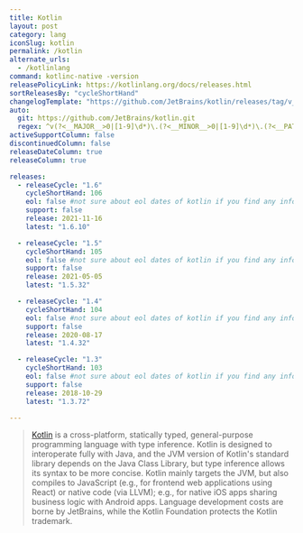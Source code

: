 ```yaml
---
title: Kotlin
layout: post
category: lang
iconSlug: kotlin
permalink: /kotlin
alternate_urls:
  - /kotlinlang
command: kotlinc-native -version
releasePolicyLink: https://kotlinlang.org/docs/releases.html
sortReleasesBy: "cycleShortHand"
changelogTemplate: "https://github.com/JetBrains/kotlin/releases/tag/v__LATEST__"
auto:
  git: https://github.com/JetBrains/kotlin.git
  regex: ^v(?<__MAJOR__>0|[1-9]\d*)\.(?<__MINOR__>0|[1-9]\d*)\.(?<__PATCH__>0|[1-9]\d*)$
activeSupportColumn: false
discontinuedColumn: false
releaseDateColumn: true
releaseColumn: true

releases:
  - releaseCycle: "1.6"
    cycleShortHand: 106
    eol: false #not sure about eol dates of kotlin if you find any information about this please change this part
    support: false
    release: 2021-11-16
    latest: "1.6.10"

  - releaseCycle: "1.5"
    cycleShortHand: 105
    eol: false #not sure about eol dates of kotlin if you find any information about this please change this part
    support: false
    release: 2021-05-05
    latest: "1.5.32"

  - releaseCycle: "1.4"
    cycleShortHand: 104
    eol: false #not sure about eol dates of kotlin if you find any information about this please change this part
    support: false
    release: 2020-08-17
    latest: "1.4.32"

  - releaseCycle: "1.3"
    cycleShortHand: 103
    eol: false #not sure about eol dates of kotlin if you find any information about this please change this part
    support: false
    release: 2018-10-29
    latest: "1.3.72"

---
```

> [Kotlin](https://kotlinlang.org/) is a cross-platform, statically typed, general-purpose programming language with type inference.
> Kotlin is designed to interoperate fully with Java, and the JVM version of Kotlin's standard library depends on the Java Class Library,
> but type inference allows its syntax to be more concise. Kotlin mainly targets the JVM, but also compiles to JavaScript
> (e.g., for frontend web applications using React) or native code (via LLVM); e.g., for native iOS apps sharing business logic with Android apps.
> Language development costs are borne by JetBrains, while the Kotlin Foundation protects the Kotlin trademark.
